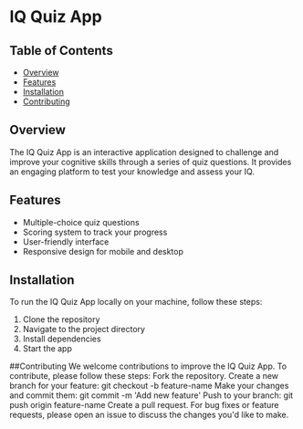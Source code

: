 # IQ Quiz App
## Table of Contents
- [Overview](#overview)
- [Features](#features)
- [Installation](#installation)
- [Contributing](#contributing)
## Overview

The IQ Quiz App is an interactive application designed to challenge and improve your cognitive skills through a series of quiz questions. 
It provides an engaging platform to test your knowledge and assess your IQ.

## Features

- Multiple-choice quiz questions
- Scoring system to track your progress
- User-friendly interface
- Responsive design for mobile and desktop

## Installation
To run the IQ Quiz App locally on your machine, follow these steps:
1. Clone the repository
2. Navigate to the project directory
3. Install dependencies
4. Start the app

##Contributing
We welcome contributions to improve the IQ Quiz App. To contribute, please follow these steps:
Fork the repository.
Create a new branch for your feature: git checkout -b feature-name
Make your changes and commit them: git commit -m 'Add new feature'
Push to your branch: git push origin feature-name
Create a pull request.
For bug fixes or feature requests, please open an issue to discuss the changes you'd like to make.
